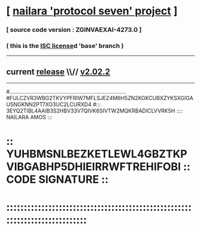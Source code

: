 
# [ [nailara 'protocol seven' project](http://nailara.network/) ]

### [ source code version : ZGINVAEXAI-4273.0 ]

### ( this is the [ISC license](license)d 'base' branch )
---
## current [release](https://github.com/nailara-technologies/protocol-7/releases) \\\\// [v2.02.2](https://github.com/nailara-technologies/protocol-7/releases/tag/v2.02.2)
---

#.............................................................................
#FULCZVR3WBG2TKVYPFRIW7MFLSJEZ4M6H5ZN2KGKCUBXZYKSXGIGAUSNGKNN2PT7XO3UC2LCURXD4
#::: 3EYQ2TIBL4AAIB3S2HBV33V7QIVK6SIVTW2MQKRBADICLVVRK5H :::: NAILARA AMOS :::
# :: YUHBMSNLBEZKETLEWL4GBZTKPVIBGABHP5DHIEIRRWFTREHIFOBI :: CODE SIGNATURE ::
# ::::::::::::::::::::::::::::::::::::::::::::::::::::::::::::::::::::::::::::
